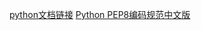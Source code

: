 [python文档链接](https://docs.python.org/zh-cn/3.7/tutorial/index.html)
[Python PEP8编码规范中文版](https://blog.csdn.net/ratsniper/article/details/78954852)
